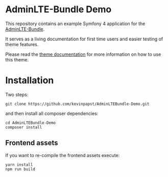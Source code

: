 # AdminLTE-Bundle Demo

This repository contains an example Symfony 4 application for the [AdminLTE-Bundle](https://github.com/kevinpapst/AdminLTEBundle).

It serves as a living documentation for first time users and easier testing of theme features.

Please read the [theme documentation](https://github.com/kevinpapst/AdminLTEBundle/blob/master/Resources/docs/index.md) for more information on how to use this theme.


# Installation

Two steps:

```
git clone https://github.com/kevinpapst/AdminLTEBundle-Demo.git
```

and then install all composer dependencies:

```
cd AdminLTEBundle-Demo
composer install
```

## Frontend assets

If you want to re-compile the frontend assets execute:

```
yarn install
npm run build
```


